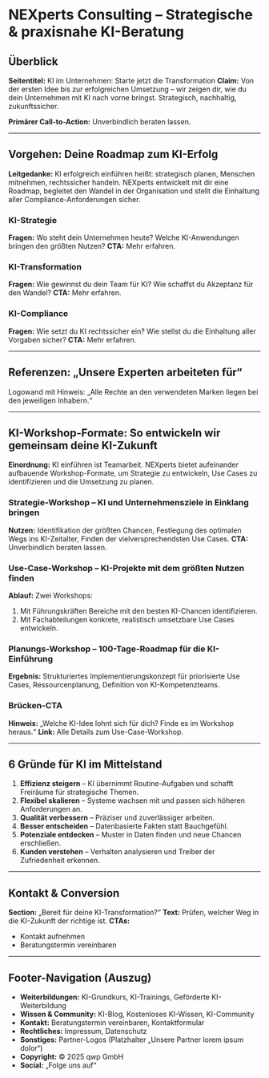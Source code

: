 # NEXperts Consulting – Strategische & praxisnahe KI-Beratung

## Überblick

**Seitentitel:** KI im Unternehmen: Starte jetzt die Transformation
**Claim:** Von der ersten Idee bis zur erfolgreichen Umsetzung – wir zeigen dir, wie du dein Unternehmen mit KI nach vorne bringst. Strategisch, nachhaltig, zukunftssicher.

**Primärer Call-to-Action:** Unverbindlich beraten lassen.

---

## Vorgehen: Deine Roadmap zum KI-Erfolg

**Leitgedanke:** KI erfolgreich einführen heißt: strategisch planen, Menschen mitnehmen, rechtssicher handeln. NEXperts entwickelt mit dir eine Roadmap, begleitet den Wandel in der Organisation und stellt die Einhaltung aller Compliance-Anforderungen sicher.

### KI-Strategie

**Fragen:** Wo steht dein Unternehmen heute? Welche KI-Anwendungen bringen den größten Nutzen?
**CTA:** Mehr erfahren.

### KI-Transformation

**Fragen:** Wie gewinnst du dein Team für KI? Wie schaffst du Akzeptanz für den Wandel?
**CTA:** Mehr erfahren.

### KI-Compliance

**Fragen:** Wie setzt du KI rechtssicher ein? Wie stellst du die Einhaltung aller Vorgaben sicher?
**CTA:** Mehr erfahren.

---

## Referenzen: „Unsere Experten arbeiteten für“

Logowand mit Hinweis: „Alle Rechte an den verwendeten Marken liegen bei den jeweiligen Inhabern.“

---

## KI-Workshop-Formate: So entwickeln wir gemeinsam deine KI-Zukunft

**Einordnung:** KI einführen ist Teamarbeit. NEXperts bietet aufeinander aufbauende Workshop-Formate, um Strategie zu entwickeln, Use Cases zu identifizieren und die Umsetzung zu planen.

### Strategie-Workshop – KI und Unternehmensziele in Einklang bringen

**Nutzen:** Identifikation der größten Chancen, Festlegung des optimalen Wegs ins KI-Zeitalter, Finden der vielversprechendsten Use Cases.
**CTA:** Unverbindlich beraten lassen.

### Use-Case-Workshop – KI-Projekte mit dem größten Nutzen finden

**Ablauf:** Zwei Workshops:

1. Mit Führungskräften Bereiche mit den besten KI-Chancen identifizieren.
2. Mit Fachabteilungen konkrete, realistisch umsetzbare Use Cases entwickeln.

### Planungs-Workshop – 100-Tage-Roadmap für die KI-Einführung

**Ergebnis:** Strukturiertes Implementierungskonzept für priorisierte Use Cases, Ressourcenplanung, Definition von KI-Kompetenzteams.

### Brücken-CTA

**Hinweis:** „Welche KI-Idee lohnt sich für dich? Finde es im Workshop heraus.“
**Link:** Alle Details zum Use-Case-Workshop.

---

## 6 Gründe für KI im Mittelstand

1. **Effizienz steigern** – KI übernimmt Routine-Aufgaben und schafft Freiräume für strategische Themen.
2. **Flexibel skalieren** – Systeme wachsen mit und passen sich höheren Anforderungen an.
3. **Qualität verbessern** – Präziser und zuverlässiger arbeiten.
4. **Besser entscheiden** – Datenbasierte Fakten statt Bauchgefühl.
5. **Potenziale entdecken** – Muster in Daten finden und neue Chancen erschließen.
6. **Kunden verstehen** – Verhalten analysieren und Treiber der Zufriedenheit erkennen.

---

## Kontakt & Conversion

**Section:** „Bereit für deine KI-Transformation?“
**Text:** Prüfen, welcher Weg in die KI-Zukunft der richtige ist.
**CTAs:**

* Kontakt aufnehmen
* Beratungstermin vereinbaren

---

## Footer-Navigation (Auszug)

* **Weiterbildungen:** KI-Grundkurs, KI-Trainings, Geförderte KI-Weiterbildung
* **Wissen & Community:** KI-Blog, Kostenloses KI-Wissen, KI-Community
* **Kontakt:** Beratungstermin vereinbaren, Kontaktformular
* **Rechtliches:** Impressum, Datenschutz
* **Sonstiges:** Partner-Logos (Platzhalter „Unsere Partner lorem ipsum dolor“)
* **Copyright:** © 2025 qwp GmbH
* **Social:** „Folge uns auf“
